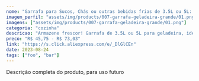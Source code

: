 ```yaml
---
nome: "Garrafa para Sucos, Chás ou outras bebidas frias de 3.5L ou 5L: Mantenha o Sabor Gelado à Mão!"
imagem_perfil: "assets/img/products/007-garrafa-geladeira-grande/01.png"
imagens: ["assets/img/products/007-garrafa-geladeira-grande/01.png"]
categoria: "cozinha"
descricao: "Armazene frescor! Garrafa de 3.5L ou 5L para geladeira, ideal para sucos e chás gelados. Mantém suas bebidas favoritas sempre prontas e refrescantes."
preco: "R$ 45,75 - R$ 73,03"
link: "https://s.click.aliexpress.com/e/_DlGlCEn"
date: 2023-08-24
tags: ["foo", "bar"]
---
```

Descrição completa do produto, para uso futuro